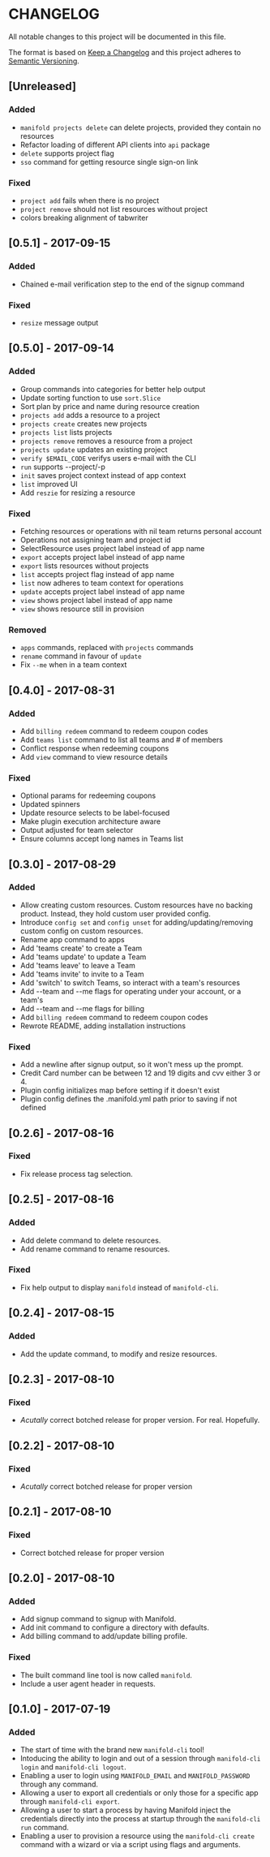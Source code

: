 # CHANGELOG

All notable changes to this project will be documented in this file.

The format is based on [Keep a Changelog](http://keepachangelog.com/)
and this project adheres to [Semantic Versioning](http://semver.org/).

## [Unreleased]

### Added

- `manifold projects delete` can delete projects, provided they contain
  no resources
- Refactor loading of different API clients into `api` package
- `delete` supports project flag
- `sso` command for getting resource single sign-on link

### Fixed

- `project add` fails when there is no project
- `project remove` should not list resources without project
- colors breaking alignment of tabwriter

## [0.5.1] - 2017-09-15

### Added

- Chained e-mail verification step to the end of the signup command

### Fixed

- `resize` message output

## [0.5.0] - 2017-09-14

### Added

- Group commands into categories for better help output
- Update sorting function to use `sort.Slice`
- Sort plan by price and name during resource creation
- `projects add` adds a resource to a project
- `projects create` creates new projects
- `projects list` lists projects
- `projects remove` removes a resource from a project
- `projects update` updates an existing project
- `verify $EMAIL_CODE` verifys users e-mail with the CLI
- `run` supports --project/-p
- `init` saves project context instead of app context
- `list` improved UI
- Add `reszie` for resizing a resource

### Fixed

- Fetching resources or operations with nil team returns personal account
- Operations not assigning team and project id
- SelectResource uses project label instead of app name
- `export` accepts project label instead of app name
- `export` lists resources without projects
- `list` accepts project flag instead of app name
- `list` now adheres to team context for operations
- `update` accepts project label instead of app name
- `view` shows project label instead of app name
- `view` shows resource still in provision

### Removed

- `apps` commands, replaced with `projects` commands
- `rename` command in favour of `update`
- Fix `--me` when in a team context

## [0.4.0] - 2017-08-31

### Added

- Add `billing redeem` command to redeem coupon codes
- Add `teams list` command to list all teams and # of members
- Conflict response when redeeming coupons
- Add `view` command to view resource details

### Fixed

- Optional params for redeeming coupons
- Updated spinners
- Update resource selects to be label-focused
- Make plugin execution architecture aware
- Output adjusted for team selector
- Ensure columns accept long names in Teams list

## [0.3.0] - 2017-08-29

### Added

- Allow creating custom resources. Custom resources have no backing product.
  Instead, they hold custom user provided config.
- Introduce `config set` and `config unset` for adding/updating/removing custom
  config on custom resources.
- Rename app command to apps
- Add 'teams create' to create a Team
- Add 'teams update' to update a Team
- Add 'teams leave' to leave a Team
- Add 'teams invite' to invite to a Team
- Add 'switch' to switch Teams, so interact with a team's resources
- Add --team and --me flags for operating under your account, or a team's
- Add --team and --me flags for billing
- Add `billing redeem` command to redeem coupon codes
- Rewrote README, adding installation instructions

### Fixed

- Add a newline after signup output, so it won't mess up the prompt.
- Credit Card number can be between 12 and 19 digits and cvv either 3 or 4.
- Plugin config initializes map before setting if it doesn't exist
- Plugin config defines the .manifold.yml path prior to saving if not defined

## [0.2.6] - 2017-08-16

### Fixed

- Fix release process tag selection.

## [0.2.5] - 2017-08-16

### Added

- Add delete command to delete resources.
- Add rename command to rename resources.

### Fixed

- Fix help output to display `manifold` instead of `manifold-cli`.

## [0.2.4] - 2017-08-15

### Added

- Add the update command, to modify and resize resources.

## [0.2.3] - 2017-08-10

### Fixed

- *Acutally* correct botched release for proper version. For real. Hopefully.

## [0.2.2] - 2017-08-10

### Fixed

- *Acutally* correct botched release for proper version

## [0.2.1] - 2017-08-10

### Fixed

- Correct botched release for proper version

## [0.2.0] - 2017-08-10

### Added

- Add signup command to signup with Manifold.
- Add init command to configure a directory with defaults.
- Add billing command to add/update billing profile.

### Fixed

- The built command line tool is now called `manifold`.
- Include a user agent header in requests.

## [0.1.0] - 2017-07-19

### Added

- The start of time with the brand new `manifold-cli` tool!
- Intoducing the ability to login and out of a session through `manifold-cli
  login` and `manifold-cli logout`.
- Enabling a user to login using `MANIFOLD_EMAIL` and `MANIFOLD_PASSWORD`
  through any command.
- Allowing a user to export all credentials or only those for a specific app
  through `manifold-cli export`.
- Allowing a user to start a process by having Manifold inject the credentials
  directly into the process at startup through the `manifold-cli run` command.
- Enabling a user to provision a resource using the `manifold-cli create`
  command with a wizard or via a script using flags and arguments.

